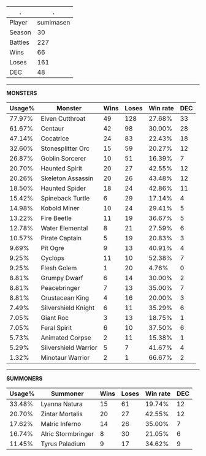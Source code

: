 .|.
|-|-
Player|sumimasen
Season|30
Battles|227
Wins|66
Loses|161
DEC|48

---
**MONSTERS**

Usage%|Monster|Wins|Loses|Win rate|DEC|
-|-|-|-|-|-|
77.97%|Elven Cutthroat|49|128|27.68%|33|
61.67%|Centaur|42|98|30.00%|28|
47.14%|Cocatrice|24|83|22.43%|18|
32.60%|Stonesplitter Orc|15|59|20.27%|12|
26.87%|Goblin Sorcerer|10|51|16.39%|7|
20.70%|Haunted Spirit|20|27|42.55%|12|
20.26%|Skeleton Assassin|20|26|43.48%|12|
18.50%|Haunted Spider|18|24|42.86%|11|
15.42%|Spineback Turtle|6|29|17.14%|4|
14.98%|Kobold Miner|10|24|29.41%|5|
13.22%|Fire Beetle|11|19|36.67%|5|
12.78%|Water Elemental|8|21|27.59%|6|
10.57%|Pirate Captain|5|19|20.83%|3|
9.69%|Pit Ogre|9|13|40.91%|4|
9.25%|Cyclops|11|10|52.38%|7|
9.25%|Flesh Golem|1|20|4.76%|0|
8.81%|Grumpy Dwarf|6|14|30.00%|2|
8.81%|Peacebringer|7|13|35.00%|7|
8.81%|Crustacean King|4|16|20.00%|3|
7.49%|Silvershield Knight|6|11|35.29%|6|
7.05%|Giant Roc|3|13|18.75%|1|
7.05%|Feral Spirit|6|10|37.50%|6|
5.73%|Animated Corpse|2|11|15.38%|1|
5.29%|Silvershield Warrior|5|7|41.67%|4|
1.32%|Minotaur Warrior|2|1|66.67%|2|

---
**SUMMONERS**

Usage%|Summoner|Wins|Loses|Win rate|DEC|
-|-|-|-|-|-|
33.48%|Lyanna Natura|15|61|19.74%|12|
20.70%|Zintar Mortalis|20|27|42.55%|12|
17.62%|Malric Inferno|14|26|35.00%|7|
16.74%|Alric Stormbringer|8|30|21.05%|6|
11.45%|Tyrus Paladium|9|17|34.62%|9|

